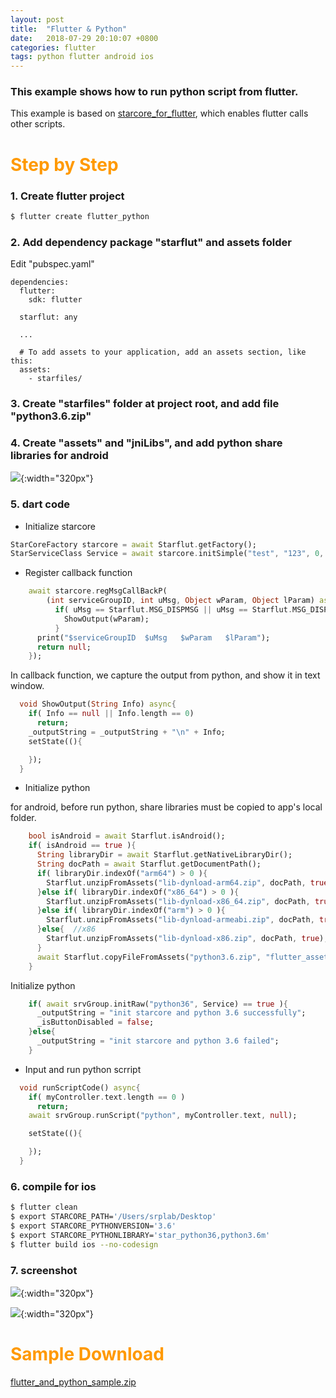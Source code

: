 ```yaml
---
layout: post
title:  "Flutter & Python"
date:   2018-07-29 20:10:07 +0800
categories: flutter
tags: python flutter android ios
---
```


### This example shows how to run python script from flutter.

This example is based on [starcore_for_flutter](https://github.com/srplab/starcore_for_flutter), which enables flutter calls other scripts.

<h1 align = "left"><font color="#FF9900">Step by Step</font></h1>

### 1. Create flutter project

```sh
$ flutter create flutter_python
```

### 2. Add dependency package "starflut" and assets folder

Edit "pubspec.yaml"

```
dependencies:
  flutter:
    sdk: flutter

  starflut: any
  
  ...
  
  # To add assets to your application, add an assets section, like this:
  assets:
    - starfiles/  
```

### 3. Create "starfiles" folder at project root, and add file "python3.6.zip"

### 4. Create "assets" and "jniLibs", and add python share libraries for android

![](/images/flutter_and_python_android_sharelibrary.png){:width="320px"}

### 5. dart code

* Initialize starcore

```dart
StarCoreFactory starcore = await Starflut.getFactory();
StarServiceClass Service = await starcore.initSimple("test", "123", 0, 0, []);
```

* Register callback function

```dart
    await starcore.regMsgCallBackP(
        (int serviceGroupID, int uMsg, Object wParam, Object lParam) async{
          if( uMsg == Starflut.MSG_DISPMSG || uMsg == Starflut.MSG_DISPLUAMSG ){
            ShowOutput(wParam);
          }
      print("$serviceGroupID  $uMsg   $wParam   $lParam");
      return null;
    });
```

In callback function, we capture the output from python, and show it in text window.

```dart
  void ShowOutput(String Info) async{
    if( Info == null || Info.length == 0)
      return;
    _outputString = _outputString + "\n" + Info;
    setState((){

    });
  }
 ```
 
* Initialize python

for android, before run python, share libraries must be copied to app's local folder.

```dart
    bool isAndroid = await Starflut.isAndroid();
    if( isAndroid == true ){
      String libraryDir = await Starflut.getNativeLibraryDir();
      String docPath = await Starflut.getDocumentPath();
      if( libraryDir.indexOf("arm64") > 0 ){
        Starflut.unzipFromAssets("lib-dynload-arm64.zip", docPath, true);
      }else if( libraryDir.indexOf("x86_64") > 0 ){
        Starflut.unzipFromAssets("lib-dynload-x86_64.zip", docPath, true);
      }else if( libraryDir.indexOf("arm") > 0 ){
        Starflut.unzipFromAssets("lib-dynload-armeabi.zip", docPath, true);
      }else{  //x86
        Starflut.unzipFromAssets("lib-dynload-x86.zip", docPath, true);
      }
      await Starflut.copyFileFromAssets("python3.6.zip", "flutter_assets/starfiles",null);  //desRelatePath must be null 
    }
```

Initialize python

```dart    
    if( await srvGroup.initRaw("python36", Service) == true ){
      _outputString = "init starcore and python 3.6 successfully";
      _isButtonDisabled = false;
    }else{
      _outputString = "init starcore and python 3.6 failed";
    }
```

* Input and run python scrript

```dart
  void runScriptCode() async{
    if( myController.text.length == 0 )
      return;
    await srvGroup.runScript("python", myController.text, null);

    setState((){

    });
  }
```

### 6. compile for ios

```sh
$ flutter clean
$ export STARCORE_PATH='/Users/srplab/Desktop'
$ export STARCORE_PYTHONVERSION='3.6'
$ export STARCORE_PYTHONLIBRARY='star_python36,python3.6m'
$ flutter build ios --no-codesign
```

### 7. screenshot

![](/images/flutter_and_python_ios_screenshot.png){:width="320px"}

![](/images/flutter_and_python_android_screenshot.jpg){:width="320px"}


<h1 align = "left"><font color="#FF9900">Sample Download</font></h1>

[flutter_and_python_sample.zip](/datas/flutter_and_python_sample.zip  "flutter_and_python_sample")


